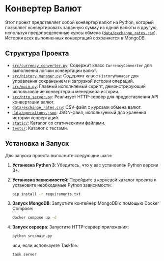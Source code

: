 # Конвертер Валют

Этот проект представляет собой конвертер валют на Python, который позволяет конвертировать заданную сумму из одной валюты в другую, используя предопределенные курсы обмена ([`data/exchange_rates.csv`](data/exchange_rates.csv)). История всех выполненных конвертаций сохраняется в MongoDB.

## Структура Проекта

- [`src/currency_converter.py`](src/currency_converter.py): Содержит класс `CurrencyConverter` для выполнения логики конвертации валют.
- [`src/history_manager.py`](src/history_manager.py): Содержит класс `HistoryManager` для управления сохранением и загрузкой истории операций.
- [`src/main.py`](src/main.py): Главный исполняемый скрипт, демонстрирующий использование конвертера и менеджера истории.
- [`src/http_server.py`](src/http_server.py): Реализует HTTP-сервер для предоставления API конвертации валют.
- [`data/exchange_rates.csv`](data/exchange_rates.csv): CSV-файл с курсами обмена валют.
- [`data/operations.json`](data/operations.json): JSON-файл, используемый для хранения истории конвертаций.
- [`static/`](static/): Каталог со статическими файлами.
- [`tests/`](tests/): Каталог с тестами.

## Установка и Запуск

Для запуска проекта выполните следующие шаги:

1.  **Установка Python 3**: Убедитесь, что у вас установлен Python версии 3+.

2.  **Установка зависимостей**: Перейдите в корневой каталог проекта и установите необходимые Python зависимости:

    ```bash
    pip install -r requirements.txt
    ```

3.  **Запуск MongoDB**: Запустите контейнер MongoDB с помощью Docker Compose:

    ```bash
    docker compose up -d
    ```

4.  **Запуск сервера**: Запустите HTTP-сервер приложения:
    ```bash
    python src/main.py
    ```
    или, если используете Taskfile:
    ```bash
    task server
    ```
